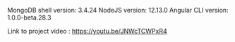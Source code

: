 MongoDB shell version: 3.4.24
NodeJS version: 12.13.0
Angular CLI version: 1.0.0-beta.28.3

Link to project video : https://youtu.be/JNWcTCWPxR4
